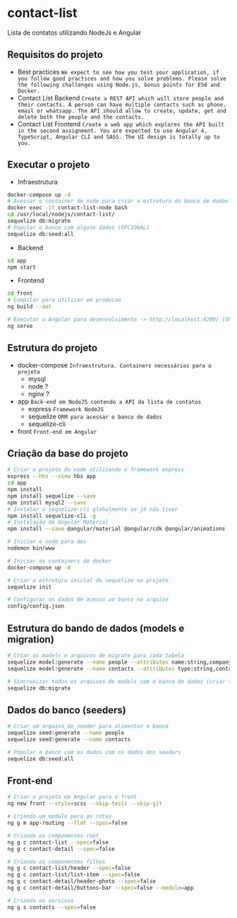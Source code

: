 # contact-list
Lista de contatos utilizando NodeJs e Angular

## Requisitos do projeto
- Best practices
`We expect to see how you test your application, if you follow good practices and how you solve problems. Please solve the following challenges using Node.js, bonus points for ES6 and Docker.`
- Contact List Backend
`Create a REST API which will store people and their contacts. A person can have multiple contacts such as phone, email or whatsapp. The API should allow to create, update, get and delete both the people and the contacts.`
- Contact List Frontend
`Create a web app which explores the API built in the second assignment. You are expected to use Angular 4, TypeScript, Angular CLI and SASS. The UI design is totally up to you.`

## Executar o projeto
- Infraestrutura
```bash
docker-compose up -d
# Acessar o container do node para criar a estrutura do banco de dados
docker exec -it contact-list-node bash
cd /usr/local/nodejs/contact-list/
sequelize db:migrate
# Popular o banco com alguns dados (OPCIONAL)
sequelize db:seed:all
```
- Backend
```bash
cd app
npm start
```
- Frontend
```bash
cd front
# Compilar para utilizar em producao 
ng build --aot

# Executar o Angular para desenvolvimento -> http://localhost:4200/ (OPCIONAL)
ng serve
```

## Estrutura do projeto
- docker-compose `Infraestrutura. Containers necessários para o projeto`
    - mysql
    - node ?
    - nginx ?
- app `Back-end em NodeJS contendo a API da lista de contatos`
    - express `Framework NodeJS`
    - sequelize `ORM para acessar o banco de dados`
    - sequelize-cli
- front `Front-end em Angular`

## Criação da base do projeto
```bash
# Criar o projeto do node utilizando o framework express
express --hbs --view hbs app
cd app
npm install
npm install sequelize --save
npm install mysql2 --save
# Instalar o sequelize-cli globalmente se já näo tiver
npm install sequelize-cli -g
# Instalação do Angular Material
npm install --save @angular/material @angular/cdk @angular/animations

# Iniciar o node para dev
nodemon bin/www

# Iniciar os containers do docker
docker-compose up -d

# Criar a estrutura inicial do sequelize no projeto
sequelize init 

# Configurar os dados de acesso ao banco no arquivo
config/config.json
```

## Estrutura do bando de dados (models e migration)
```bash
# Criar os models e arquivos de migrate para cada tabela
sequelize model:generate --name people --attributes name:string,company:string,relationship:string
sequelize model:generate --name contacts --attributes type:string,contact:string

# Sincronizar todos os arquivos de models com o banco de dados (criar tabelas no banco)
sequelize db:migrate
```

## Dados do banco (seeders)
```bash
# Criar um arquivo de seeder para alimentar o banco
sequelize seed:generate --name people
sequelize seed:generate --name contacts

# Popular o banco com os dados com os dados dos seeders
sequelize db:seed:all
```

## Front-end
```bash
# Criar o projeto em Angular para o front
ng new front --style=scss --skip-tests --skip-git

# Criando um modulo para as rotas
ng g m app-routing --flat --spec=false

# Criando os componentes root
ng g c contact-list --spec=false
ng g c contact-detail --spec=false

# Criando os componentes filhos
ng g c contact-list/header --spec=false
ng g c contact-list/list-item --spec=false
ng g c contact-detail/header-photo --spec=false
ng g c contact-detail/buttons-bar --spec=false --module=app

# Criando os servicos
ng g s contacts --spec=false
```